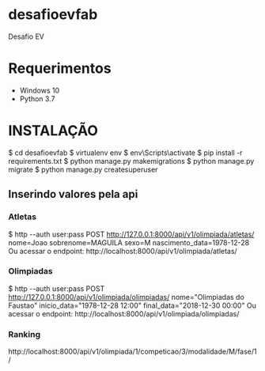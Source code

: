 # desafioevfab
Desafio EV

# Requerimentos
- Windows 10
- Python 3.7

# INSTALAÇÃO

$ cd desafioevfab
$ virtualenv env
$ env\Scripts\activate
$ pip install -r requirements.txt
$ python manage.py makemigrations
$ python manage.py migrate
$ python manage.py createsuperuser


## Inserindo valores pela api
### Atletas
$ http --auth user:pass POST http://127.0.0.1:8000/api/v1/olimpiada/atletas/ nome=Joao sobrenome=MAGUILA sexo=M nascimento_data=1978-12-28
Ou acessar o endpoint: 
http://localhost:8000/api/v1/olimpiada/atletas/

### Olimpiadas
$ http --auth user:pass POST http://127.0.0.1:8000/api/v1/olimpiada/olimpiadas/ nome="Olimpiadas do Faustao" inicio_data="1978-12-28 12:00" final_data="2018-12-30 00:00"
Ou acessar o endpoint: 
http://localhost:8000/api/v1/olimpiada/olimpiadas/

### Ranking
http://localhost:8000/api/v1/olimpiada/1/competicao/3/modalidade/M/fase/1/